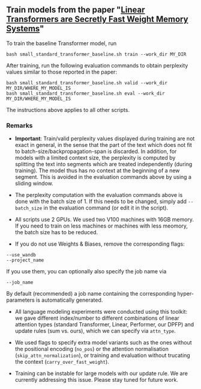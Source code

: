 ## Train models from the paper "[Linear Transformers are Secretly Fast Weight Memory Systems]()"

To train the baseline Transformer model, run
```
bash small_standard_transformer_baseline.sh train --work_dir MY_DIR
```

After training, run the following evaluation commands to obtain perplexity values similar to those reported in the paper:
```
bash small_standard_transformer_baseline.sh valid --work_dir MY_DIR/WHERE_MY_MODEL_IS  
bash small_standard_transformer_baseline.sh eval --work_dir MY_DIR/WHERE_MY_MODEL_IS
```

The instructions above applies to all other scripts.

### Remarks
* **Important**: Train/valid perplexity values displayed during training are not exact in general,
in the sense that the part of the text which does not fit to batch-size/backpropagation-span is discarded.
In addition, for models with a limited context size,
the perplexity is computed by splitting the text into segments which are treated independently (during training).
The model thus has no context at the beginning of a new segment.
This is avoided in the evaluation commands above by using a sliding window.

* The perplexity computation with the evaluation commands above is done with the batch size of 1. If this needs to be changed, simply add `--batch_size` in the evaluation command (or edit it in the script).

* All scripts use 2 GPUs. We used two V100 machines with 16GB memory.
If you need to train on less machines or machines with less meomory, the batch size has to be reduced.

* If you do not use Weights & Biases, remove the corresponding flags:
```
--use_wandb 
--project_name 
```
If you use them, you can optionally also specify the job name via
```
--job_name
```
By default (recommended) a job name containing the corresponding hyper-parameters is automatically generated.

* All language modeling experiments were conducted using this toolkit:
we gave different index/number to different combinations of
linear attention types (standard Transformer, Linear, Performer, our DPFP) and update rules (sum vs. ours),
which we can specify via `attn_type`.

* We used flags to specify extra model variants such as the ones without the positional encoding (`no_pos`) or the attention normalisation (`skip_attn_normalization`), or training and evaluation without trucating the context (`carry_over_fast_weight`).

* Training can be instable for large models with our update rule. We are currently addressing this issue. Please stay tuned for future work.

